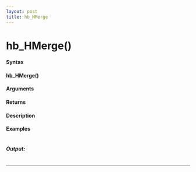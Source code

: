 ```yaml
---
layout: post
title: hb_HMerge
---
```


# hb_HMerge()


#### Syntax

#### hb_HMerge()

#### Arguments

#### Returns

#### Description

#### Examples

```

```

##### Output:

```

```

---